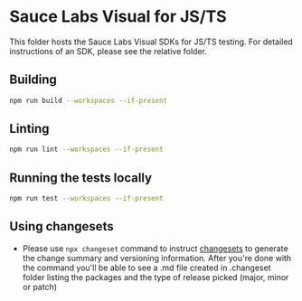 # Sauce Labs Visual for JS/TS

This folder hosts the Sauce Labs Visual SDKs for JS/TS testing. For detailed instructions of an SDK, please see the relative folder.

## Building

```sh
npm run build --workspaces --if-present
```

## Linting

```sh
npm run lint --workspaces --if-present
```

## Running the tests locally

```sh
npm run test --workspaces --if-present
```

## Using changesets

- Please use `npx changeset` command to instruct [changesets](https://github.com/changesets/changesets/tree/main) to generate the change summary and versioning information.
  After you're done with the command you'll be able to see a .md file created in .changeset folder listing the packages and the type of release picked (major, minor or patch)
